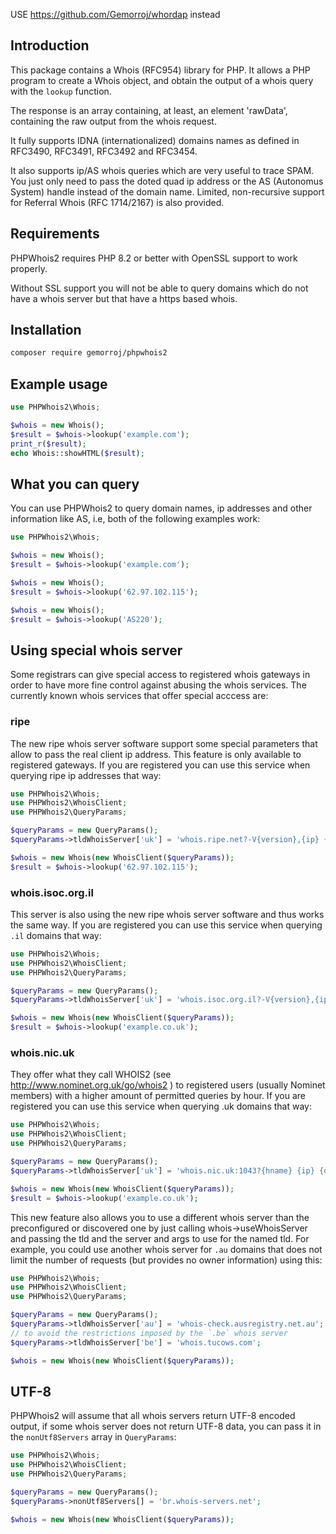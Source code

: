 USE https://github.com/Gemorroj/whordap instead

Introduction
------------

This package contains a Whois (RFC954) library for PHP. It allows a PHP program
to create a Whois object, and obtain the output of a whois query with the
`lookup` function.

The response is an array containing, at least, an element 'rawData', containing
the raw output from the whois request.

It fully supports IDNA (internationalized) domains names as defined in RFC3490,
RFC3491, RFC3492 and RFC3454.

It also supports ip/AS whois queries which are very useful to trace SPAM. You
just only need to pass the doted quad ip address or the AS (Autonomus System)
handle instead of the domain name. Limited, non-recursive support for Referral
Whois (RFC 1714/2167) is also provided.

Requirements
------------

PHPWhois2 requires PHP 8.2 or better with OpenSSL support to work properly.

Without SSL support you will not be able to query domains which do not have a
whois server but that have a https based whois.

Installation
------------
```bash
composer require gemorroj/phpwhois2
```

Example usage
-------------
```php
use PHPWhois2\Whois;

$whois = new Whois();
$result = $whois->lookup('example.com');
print_r($result);
echo Whois::showHTML($result);
```

What you can query
------------------

You can use PHPWhois2 to query domain names, ip addresses and other information
like AS, i.e, both of the following examples work:
```php
use PHPWhois2\Whois;

$whois = new Whois();
$result = $whois->lookup('example.com');

$whois = new Whois();
$result = $whois->lookup('62.97.102.115');

$whois = new Whois();
$result = $whois->lookup('AS220');
```

Using special whois server
--------------------------

Some registrars can give special access to registered whois gateways
in order to have more fine control against abusing the whois services.
The currently known whois services that offer special acccess are:

### ripe

The new ripe whois server software support some special parameters
that allow to pass the real client ip address. This feature is only
available to registered gateways. If you are registered you can use
this service when querying ripe ip addresses that way:

```php
use PHPWhois2\Whois;
use PHPWhois2\WhoisClient;
use PHPWhois2\QueryParams;

$queryParams = new QueryParams();
$queryParams->tldWhoisServer['uk'] = 'whois.ripe.net?-V{version},{ip} {query}';

$whois = new Whois(new WhoisClient($queryParams));
$result = $whois->lookup('62.97.102.115');
```

### whois.isoc.org.il
This server is also using the new ripe whois server software and
thus works the same way. If you are registered you can use this service
when querying `.il` domains that way:

```php
use PHPWhois2\Whois;
use PHPWhois2\WhoisClient;
use PHPWhois2\QueryParams;

$queryParams = new QueryParams();
$queryParams->tldWhoisServer['uk'] = 'whois.isoc.org.il?-V{version},{ip} {query}';

$whois = new Whois(new WhoisClient($queryParams));
$result = $whois->lookup('example.co.uk');
```

### whois.nic.uk

They offer what they call WHOIS2 (see http://www.nominet.org.uk/go/whois2 )
to registered users (usually Nominet members) with a higher amount of
permitted queries by hour. If you are registered you can use this service
when querying .uk domains that way:

```php
use PHPWhois2\Whois;
use PHPWhois2\WhoisClient;
use PHPWhois2\QueryParams;

$queryParams = new QueryParams();
$queryParams->tldWhoisServer['uk'] = 'whois.nic.uk:1043?{hname} {ip} {query}';

$whois = new Whois(new WhoisClient($queryParams));
$result = $whois->lookup('example.co.uk');
```

This new feature also allows you to use a different whois server than
the preconfigured or discovered one by just calling whois->useWhoisServer
and passing the tld and the server and args to use for the named tld.
For example, you could use another whois server for `.au` domains that
does not limit the number of requests (but provides no owner 
information) using this:
```php
use PHPWhois2\Whois;
use PHPWhois2\WhoisClient;
use PHPWhois2\QueryParams;

$queryParams = new QueryParams();
$queryParams->tldWhoisServer['au'] = 'whois-check.ausregistry.net.au';
// to avoid the restrictions imposed by the `.be` whois server
$queryParams->tldWhoisServer['be'] = 'whois.tucows.com';

$whois = new Whois(new WhoisClient($queryParams));
```

UTF-8
-----

PHPWhois2 will assume that all whois servers return UTF-8 encoded output,
if some whois server does not return UTF-8 data, you can pass it in
the `nonUtf8Servers` array in `QueryParams`:
```php
use PHPWhois2\Whois;
use PHPWhois2\WhoisClient;
use PHPWhois2\QueryParams;

$queryParams = new QueryParams();
$queryParams->nonUtf8Servers[] = 'br.whois-servers.net';

$whois = new Whois(new WhoisClient($queryParams));
```
